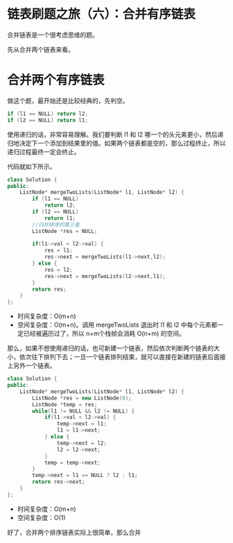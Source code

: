 # 链表刷题之旅（六）：合并有序链表

合并链表是一个很考虑思维的题。

先从合并两个链表来看。

# 合并两个有序链表

做这个题，最开始还是比较经典的，先判空。
```C++
if (l1 == NULL) return l2;
if (l2 == NULL) return l1;
```

使用递归的话，非常容易理解。我们要判断 l1 和 l2 哪一个的头元素更小，然后递归地决定下一个添加到结果里的值。如果两个链表都是空的，那么过程终止，所以递归过程最终一定会终止。

代码就如下所示。

```C++
class Solution {
public:
    ListNode* mergeTwoLists(ListNode* l1, ListNode* l2) {
        if (l1 == NULL)
            return l2;
        if (l2 == NULL) 
            return l1;
        //归并排序的第三者
        ListNode *res = NULL;
        
        if(l1->val < l2->val) {
            res = l1;
            res->next = mergeTwoLists(l1->next,l2);  
        } else {
            res = l2;
            res->next = mergeTwoLists(l2->next,l1);
        }
        return res;
    }
};
```

* 时间复杂度：O(m+n)
* 空间复杂度：O(m+n)。调用 mergeTwoLists 退出时 l1 和 l2 中每个元素都一定已经被遍历过了，所以 n+m个栈帧会消耗 O(n+m) 的空间。

那么，如果不想使用递归的话，也可新建一个链表，然后依次判断两个链表的大小，依次往下排列下去；一旦一个链表排列结束，就可以直接在新建的链表后面接上另外一个链表。

```C++
class Solution {
public:
    ListNode* mergeTwoLists(ListNode* l1, ListNode* l2) {
        ListNode *res = new ListNode(0);
        ListNode *temp = res;
        while(l1 != NULL && l2 != NULL) {
            if(l1->val < l2->val) {
                temp->next = l1;
                l1 = l1->next;
            } else {
                temp->next = l2;
                l2 = l2->next;
            }
            temp = temp->next;
        }
        temp->next = l1 == NULL ? l2 : l1;
        return res->next;
    }
};
```

* 时间复杂度：O(m+n)
* 空间复杂度：O(1)


好了，合并两个排序链表实际上很简单，那么合并




